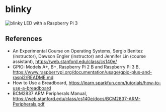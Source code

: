 # blinky

![blinky LED with a Raspberry Pi 3](blinky.gif)

## References

* An Experimental Course on Operating Systems, Sergio Benitez (instructor), Dawson Engler (instructor) and Jennifer Lin (course assistant), https://web.stanford.edu/class/cs140e/
* GPIO: Models A+, B+, Raspberry Pi 2 B and Raspberry Pi 3 B, https://www.raspberrypi.org/documentation/usage/gpio-plus-and-raspi2/README.md
* How to Use a Breadboard, https://learn.sparkfun.com/tutorials/how-to-use-a-breadboard
* BCM2837 ARM Peripherals Manual, https://web.stanford.edu/class/cs140e/docs/BCM2837-ARM-Peripherals.pdf
